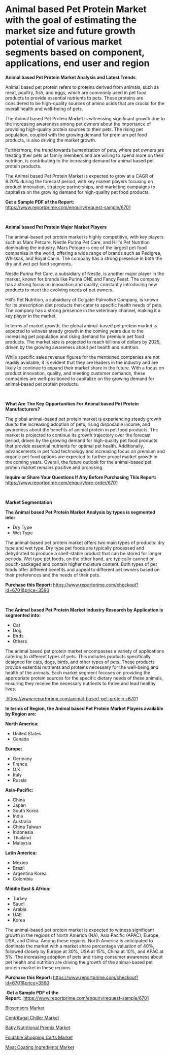 <p><h1>Animal based Pet Protein Market with the goal of estimating the market size and future growth potential of various market segments based on component, applications, end user and region</h1></p><p><strong>Animal based Pet Protein Market Analysis and Latest Trends</strong></p>
<p><p>Animal based pet protein refers to proteins derived from animals, such as meat, poultry, fish, and eggs, which are commonly used in pet food products to provide essential nutrients to pets. These proteins are considered to be high-quality sources of amino acids that are crucial for the overall health and well-being of pets.</p><p>The Animal based Pet Protein Market is witnessing significant growth due to the increasing awareness among pet owners about the importance of providing high-quality protein sources to their pets. The rising pet population, coupled with the growing demand for premium pet food products, is also driving the market growth.</p><p>Furthermore, the trend towards humanization of pets, where pet owners are treating their pets as family members and are willing to spend more on their nutrition, is contributing to the increasing demand for animal based pet protein products.</p><p>The Animal based Pet Protein Market is expected to grow at a CAGR of 8.20% during the forecast period, with key market players focusing on product innovation, strategic partnerships, and marketing campaigns to capitalize on the growing demand for high-quality pet food products.</p></p>
<p><strong>Get a Sample PDF of the Report:&nbsp;</strong> <a href="https://www.reportprime.com/enquiry/request-sample/6701">https://www.reportprime.com/enquiry/request-sample/6701</a></p>
<p>&nbsp;</p>
<p><strong>Animal based Pet Protein Major Market Players</strong></p>
<p><p>The animal-based pet protein market is highly competitive, with key players such as Mars Petcare, Nestle Purina Pet Care, and Hill's Pet Nutrition dominating the industry. Mars Petcare is one of the largest pet food companies in the world, offering a wide range of brands such as Pedigree, Whiskas, and Royal Canin. The company has a strong presence in both the dry and wet pet food segments.</p><p>Nestle Purina Pet Care, a subsidiary of Nestle, is another major player in the market, known for brands like Purina ONE and Fancy Feast. The company has a strong focus on innovation and quality, constantly introducing new products to meet the evolving needs of pet owners.</p><p>Hill's Pet Nutrition, a subsidiary of Colgate-Palmolive Company, is known for its prescription diet products that cater to specific health needs of pets. The company has a strong presence in the veterinary channel, making it a key player in the market.</p><p>In terms of market growth, the global animal-based pet protein market is expected to witness steady growth in the coming years due to the increasing pet population and rising demand for premium pet food products. The market size is projected to reach billions of dollars by 2025, driven by the growing awareness about pet health and nutrition.</p><p>While specific sales revenue figures for the mentioned companies are not readily available, it is evident that they are leaders in the industry and are likely to continue to expand their market share in the future. With a focus on product innovation, quality, and meeting customer demands, these companies are well-positioned to capitalize on the growing demand for animal-based pet protein products.</p></p>
<p>&nbsp;</p>
<p><strong>What Are The Key Opportunities For Animal based Pet Protein Manufacturers?</strong></p>
<p><p>The global animal-based pet protein market is experiencing steady growth due to the increasing adoption of pets, rising disposable income, and awareness about the benefits of animal protein in pet food products. The market is projected to continue its growth trajectory over the forecast period, driven by the growing demand for high-quality pet food products that provide essential nutrients for optimal pet health. Additionally, advancements in pet food technology and increasing focus on premium and organic pet food options are expected to further propel market growth in the coming years. Overall, the future outlook for the animal-based pet protein market remains positive and promising.</p></p>
<p><strong>Inquire or Share Your Questions If Any Before Purchasing This Report:</strong> <a href="https://www.reportprime.com/enquiry/pre-order/6701">https://www.reportprime.com/enquiry/pre-order/6701</a></p>
<p>&nbsp;</p>
<p><strong>Market Segmentation</strong></p>
<p><strong>The Animal based Pet Protein Market Analysis by types is segmented into:</strong></p>
<p><ul><li>Dry Type</li><li>Wet Type</li></ul></p>
<p><p>The animal-based pet protein market offers two main types of products: dry type and wet type. Dry type pet foods are typically processed and dehydrated to produce a shelf-stable product that can be stored for longer periods. Wet type pet foods, on the other hand, are typically canned or pouch-packaged and contain higher moisture content. Both types of pet foods offer different benefits and appeal to different pet owners based on their preferences and the needs of their pets.</p></p>
<p><strong>Purchase this Report:&nbsp;</strong><a href="https://www.reportprime.com/checkout?id=6701&price=3590">https://www.reportprime.com/checkout?id=6701&price=3590</a></p>
<p>&nbsp;</p>
<p><strong>The Animal based Pet Protein Market Industry Research by Application is segmented into:</strong></p>
<p><ul><li>Cat</li><li>Dog</li><li>Birds</li><li>Others</li></ul></p>
<p><p>The animal based pet protein market encompasses a variety of applications catering to different types of pets. This includes products specifically designed for cats, dogs, birds, and other types of pets. These products provide essential nutrients and proteins necessary for the well-being and health of the animals. Each market segment focuses on providing the appropriate protein sources for the specific dietary needs of these animals, ensuring they receive the necessary nutrients to thrive and lead healthy lives.</p></p>
<p><a href="https://www.reportprime.com/animal-based-pet-protein-r6701">&nbsp;https://www.reportprime.com/animal-based-pet-protein-r6701</a></p>
<p><strong>In terms of Region, the Animal based Pet Protein Market Players available by Region are:</strong></p>
<p>
    <p> <strong> North America: </strong>
        <ul>
            <li>United States</li>
            <li>Canada</li>
        </ul>
        </p> 
    <p> <strong> Europe: </strong>
        <ul>
            <li>Germany</li>
            <li>France</li>
            <li>U.K.</li>
            <li>Italy</li>
            <li>Russia</li>
        </ul>
        </p> 
    <p> <strong> Asia-Pacific: </strong>
        <ul>
            <li>China</li>
            <li>Japan</li>
            <li>South Korea</li>
            <li>India</li>
            <li>Australia</li>
            <li>China Taiwan</li>
            <li>Indonesia</li>
            <li>Thailand</li>
            <li>Malaysia</li>
        </ul>
        </p> 
    <p> <strong> Latin America: </strong>
        <ul>
            <li>Mexico</li>
            <li>Brazil</li>
            <li>Argentina Korea</li>
            <li>Colombia</li>
        </ul>
        </p> 
    <p> <strong> Middle East & Africa: </strong>
        <ul>
            <li>Turkey</li>
            <li>Saudi</li>
            <li>Arabia</li>
            <li>UAE</li>
            <li>Korea</li>
        </ul>
    </p>
    </p>
<p><p>The animal-based pet protein market is expected to witness significant growth in the regions of North America (NA), Asia Pacific (APAC), Europe, USA, and China. Among these regions, North America is anticipated to dominate the market with a market share percentage valuation of 40%, followed closely by Europe at 30%, USA at 15%, China at 10%, and APAC at 5%. The increasing adoption of pets and rising consumer awareness about pet health and nutrition are driving the growth of the animal-based pet protein market in these regions.</p></p>
<p><strong>Purchase this Report: </strong><a href="https://www.reportprime.com/checkout?id=6701&price=3590">https://www.reportprime.com/checkout?id=6701&price=3590</a></p>
<p>&nbsp;<strong>Get a Sample PDF of the Report:&nbsp;&nbsp;</strong><a href="https://www.reportprime.com/enquiry/request-sample/6701">https://www.reportprime.com/enquiry/request-sample/6701</a></p>
<p><strong></strong></p>
<p><p><a href="https://www.linkedin.com/pulse/biosensors-market-emerging-trends-future-prospects-period-xnsre?trackingId=EJ3HH0Z8QvmKh%2FtuOjGz2w%3D%3D">Biosensors Market</a></p><p><a href="https://www.linkedin.com/pulse/insights-centrifugal-chiller-industry-market-financial-rz14e?trackingId=GK2y9r2dTGWbjpx94740cw%3D%3D">Centrifugal Chiller Market</a></p><p><a href="https://github.com/trameciabutler45/Market-Research-Report-List-1/blob/main/baby-nutritional-premix-market.md">Baby Nutritional Premix Market</a></p><p><a href="https://www.linkedin.com/pulse/global-foldable-shopping-carts-market-trends-insights-growth-64nte?trackingId=ff%2Bg3CEvRkiEP0S9cLF4Wg%3D%3D">Foldable Shopping Carts Market</a></p><p><a href="https://github.com/sydneyHley85/Market-Research-Report-List-1/blob/main/meat-coating-ingredients-market.md">Meat Coating Ingredients Market</a></p></p>